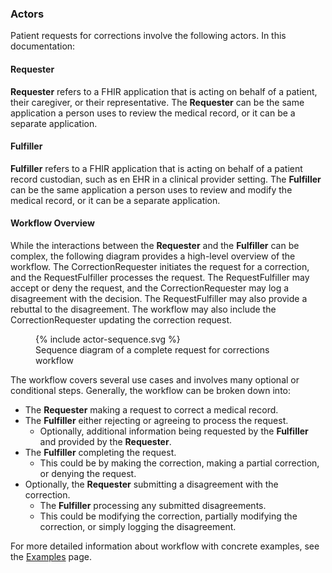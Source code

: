 ### Actors

Patient requests for corrections involve the following actors.  In this documentation:

#### Requester

**Requester** refers to a FHIR application that is acting on behalf of a patient, their caregiver, or their representative. The **Requester** can be the same application a person uses to review the medical record, or it can be a separate application.

#### Fulfiller

**Fulfiller** refers to a FHIR application that is acting on behalf of a patient record custodian, such as en EHR in a clinical provider setting. The **Fulfiller** can be the same application a person uses to review and modify the medical record, or it can be a separate application.


#### Workflow Overview

While the interactions between the **Requester** and the **Fulfiller** can be complex, the following diagram provides a high-level overview of the workflow. The CorrectionRequester initiates the request for a correction, and the RequestFulfiller processes the request. The RequestFulfiller may accept or deny the request, and the CorrectionRequester may log a disagreement with the decision. The RequestFulfiller may also provide a rebuttal to the disagreement. The workflow may also include the CorrectionRequester updating the correction request.

<figure>
  {% include actor-sequence.svg %}
  <figcaption>Sequence diagram of a complete request for corrections workflow</figcaption>
</figure>

The workflow covers several use cases and involves many optional or conditional steps.  Generally, the workflow can be broken down into:
* The **Requester** making a request to correct a medical record.
* The **Fulfiller** either rejecting or agreeing to process the request.
  * Optionally, additional information being requested by the **Fulfiller** and provided by the **Requester**.
* The **Fulfiller** completing the request.
  * This could be by making the correction, making a partial correction, or denying the request.
* Optionally, the **Requester** submitting a disagreement with the correction.
  * The **Fulfiller** processing any submitted disagreements.
  * This could be modifying the correction, partially modifying the correction, or simply logging the disagreement.

For more detailed information about workflow with concrete examples, see the [Examples](examples.html) page.